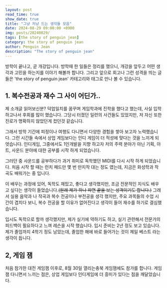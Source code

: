 ```yaml
---
layout: post
read_time: true
show_date: true
title: "그냥 저냥 드는 생각들 모음"
date: 2024-08-29 09:00:00 +0900
img: posts/20240829/
tags: [the story of penguin jean]
category: the story of penguin jean
author: Penguin Jean
description: "The story of penguin jean"
---
```


방학이 끝나고, 곧 개강입니다. 방학때 한 일들은 정리를 했으니, 개강을 앞두고 어떤 생각과 고민을 하는지를 이야기 해볼까 합니다. 그리고 앞으로 회고나 그런 성격을 띄는 글들은 'the story of penguin jean'  카테고리와 태그로 만나 볼 수 있습니다.

## 1. 복수전공과 재수 그 사이 어딘가..

제 소개글 읽어보신분? 덕업일치를 꿈꾸며 게임학과에 진학을 했다고 했는데, 사실 입학하고나서 후회를 많이 했습니다. 그당시 터졌던 일련의 사건들도 있었지만, 저 자신 또한 진로가 명확하지 않았던게 컸던것 같습니다. 

그래서 방학 기간에 피정이나 여행도 다니면서 다양한 경험을 쌓아 보고자 노력했습니다. 그런 시간들 속에서 상업 게임보다는 인디 게임이 더 적성에 맞다는 것을 느끼게 되엇습니다.  인디게임, 그중에서도 1인개발을 지향 하고자 저의 주력 분야가 아닌 기획, 아트, 사운드 분야에 대한 공부를 시작 하게 되었습니다.

그러던 중 사운드를 공부하다가 과거 취미로 독학했던  MIDI를 다시 시작 하게 되었습니다. 처음 시작 할 때는 런치 패드만 몇 번 만지작 대는 정도 였는데, 지금은 화성학과 작곡도 배워가는 중 입니다.

이 배우는 과정에 있어, 독학도 재밌고, 좋다고 생각했지만, 조금 전문적인 지식도 배우고 싶다는 생각이 들었습니다.~~(원래 제가 하나 파면 끝을 보는 성격이기도 합니다.)~~  그래서 실용 음악과 나 작곡과 복수 전공이나 부전공을 생각 했지만, 주요 과목들의 수업 시간이 겹치다 보니, 복수 전공을 할 이유가 없어진다고 생각이 들어 재수를 하기로 결심했습니다. 

입시도 독학으로 할까 생각했지만, 제가 실기에 약하기도 하고, 실기 관련해서 전문가의 피드백이 필요하다고 느껴 레슨을 시작 했습니다. 입시 준비는 2년 정도 보고 있습니다. 제가 졸업까지 4학기 정도 남았는데,  졸업한 해에 바로 들어가는 것이 제일 베스트 라는 생각이 듭니다.  

##  2, 게임 잼

처음 참가한 대전 게임잼 이후로, 8월 30일 열리는충북 게임잼에도 참가를 합니다. 게임잼 다니면서 느끼는 점은, 상업 게임보다 인디게임에 더 흥미가 있다는 점을 깨달았습니다. 